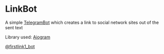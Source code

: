 # LinkBot
A simple [TelegramBot](https://core.telegram.org/bots) which creates a link to social network sites out of the sent text

Library used: [Aiogram](https://docs.aiogram.dev/en/latest/index.html)

[@firstlink1_bot](https://t.me/firstlink1_bot)
